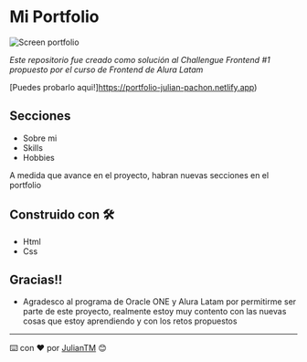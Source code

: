 # Mi Portfolio

![Screen portfolio](https://user-images.githubusercontent.com/42880872/155862393-37ccba7b-4dcf-468b-8b5e-4ff4eeb5b89b.png)

_Este repositorio fue creado como solución al Challengue Frontend #1 propuesto por el curso de Frontend de Alura Latam_

[Puedes probarlo aqui!]https://portfolio-julian-pachon.netlify.app)

## Secciones
* Sobre mi
* Skills
* Hobbies

A medida que avance en el proyecto, habran nuevas secciones en el portfolio

## Construido con 🛠️

* Html
* Css

## Gracias!!

* Agradesco al programa de Oracle ONE y Alura Latam por permitirme ser parte de este proyecto, realmente estoy muy contento con las nuevas cosas que estoy aprendiendo y con los retos propuestos

---
⌨️ con ❤️ por [JulianTM](https://github.com/JulianTM) 😊
